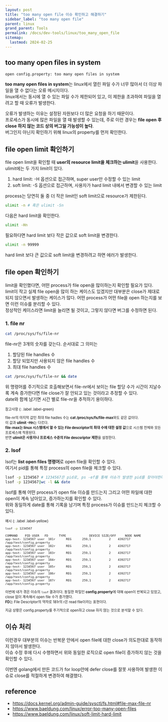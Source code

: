 ```yaml
---
layout: post
title: "too many open file 이슈 확인하고 해결하기"
sidebar_label: "too many open file"
parent: linux
grand_parent: Tools
permalink: /docs/dev-tools/linux/too_many_open_file
sitemap:
  lastmod: 2024-02-25
---
```


## too many open files in system

 ```
 open config.property: too many open files in system
 ```

**too many open files in system**는 linux에서 열린 파일 수가 너무 많아서 더 이상 파일을 열 수 없다는 오류 메시지이다.  
linux에서는 동시에 열 수 있는 파일 수가 제한되어 있고, 이 제한을 초과하여 파일을 열려고 할 때 오류가 발생한다.

오류가 발생하는 이유는 설정된 자원보다 더 많은 요청을 하기 때문이다.  
프로세스가 동시에 많은 파일을 열 때 발생할 수 있는데, 주로 이런 경우는 **file open 후 close 하지 않는 코드 상의 버그일 가능성이 높다**.  
버그인지 아닌지 확인하기 위해 linux의 property를 먼저 확인한다.


## file open limit 확인하기

file open limit을 확인할 때 **user의 resource limit을 체크하는 ulimit**을 사용한다.  
ulimit에는 두 가지 limit이 있다.

1. hard limit: -H 옵션으로 접근하며, super user만 수정할 수 있는 limit
2. soft limit: -S 옵션으로 접근하며, 사용자가 hard limit 내에서 변경할 수 있는 limit

process는 당연히 둘 중 더 작은 limit인 soft limit으로 resource가 제한된다.

 ```bash
 ulimit -n # 혹은 ulimit -Sn
 ```

다음은 hard limit을 확인한다.

 ```bash
 ulimit -Hn
 ```

필요하다면 hard limit 보다 작은 값으로 soft limit을 변경한다.

 ```bash
 ulimit -n 99999
 ```

hard limit 보다 큰 값으로 soft limit을 변경하려고 하면 에러가 발생한다.


## file open 확인하기

limit을 확인했다면, 어떤 process가 file open을 많이하는지 확인할 필요가 있다.  
limit이 작고 실제 file open을 많이 하는 케이스도 있겠지만 대부분은 close가 제대로 되지 않으면서 발생하는 케이스가 많다.
어떤 process가 어떤 file을 open 하는지를 보면 이런 이슈를 분리할 수 있다.  
정상적인 케이스라면 limit을 늘리면 될 것이고, 그렇지 않다면 버그를 수정하면 된다.

### 1. file nr

 ```bash
 cat /proc/sys/fs/file-nr
 ```

file-nr은 3개의 숫자를 갖는다. 순서대로 그 의미는
1. 할당된 file handles 수
2. 할당 되었지만 사용되지 않은 file handles 수
3. 최대 file handles 수


 ```bash
 cat /proc/sys/fs/file-nr && date
 ```

위 명령어를 주기적으로 호출해보면서 file-nr에서 보이는 file 할당 수가 시간이 지날수록 계속 증가한다면 file close가 잘 안되고 있는 것이라고 추정할 수 있다.  
date와 함께 남기면 시간 별로 file-nr을 추적하기 용이하다.

<div class="code-example" markdown="1" style="font-size: 0.8em">
참고사항
{: .label .label-green}  

file-nr의 마지막 값인 최대 file hadles 수는 **cat /proc/sys/fs/file-max**와도 같은 값이다.  
이 값과 **ulimit -Hn**는 다르다.  
**file-max는 linux 시스템에서 열 수 있는 File descriptor의 최대 수에 대한 설정 값**으로 시스템 전체와 모든 프로세스에 적용된다.  
반면 **ulimit은 사용자나 프로세스 수준의 File descsriptor 제한**을 설정한다.
</div>


### 2. lsof

lsof는 **list open files 명령어**로 open file을 확인할 수 있다.  
여기서 pid를 통해 특정 process의 open file을 체크할 수 있다.

 ```bash
 lsof -p 1234567 # 1234567은 pid로, ps -ef를 통해 이슈가 발생한 pid를 찾아야한다.
 lsof -p 1234567|wc -l && date
 ```

lsof를 통해 어떤 process가 open file 이슈를 만드는지 그리고 어떤 파일에 대한 open이 계속 남아있고, 증가하는지를 확인할 수 있다.  
위와 동일하게 date를 통해 기록을 남기며 특정 process가 이슈를 만드는지 체크할 수 있다.

<div class="code-example" markdown="1" style="font-size: 0.8em">
예시
{: .label .label-yellow}  

```bash
lsof -p 1234567
```

 ```
 COMMAND    PID USER   FD      TYPE             DEVICE SIZE/OFF     NODE NAME    
 app-test- 1234567 user  181r      REG      259,1          2    4392717 /app/test/config.property
 app-test- 1234567 user  182r      REG      259,1          2    4392717 /app/test/config.property
 app-test- 1234567 user  183r      REG      259,1          2    4392717 /app/test/config.property
 app-test- 1234567 user  184r      REG      259,1          2    4392717 /app/test/config.property
 app-test- 1234567 user  185r      REG      259,1          2    4392717 /app/test/config.property
 app-test- 1234567 user  186r      REG      259,1          2    4392717 /app/test/config.property
 app-test- 1234567 user  187r      REG      259,1          2    4392717 /app/test/config.property
 ```

이번에 내가 겪은 이슈의 `lsof` 결과이다. 동일한 파일인 **config.property**에 대해 open이 반복되고 있었고, close 없이 계속해서 open file 수가 증가했다.  
**FD**는 File Descriptor의 약자로 181r의 r은 read file이라는 표현이다.  

지금 상황은 config.property를 주기적으로 open하고 close 하지 않는 것으로 분석할 수 있다.
</div>


## 이슈 처리

이런경우 대부분의 이슈는 반복문 안에서 open file에 대한 close가 의도한대로 동작하지 않아서 발생한다.    
이슈 수정 후에 다시 수행하면서 위와 동일한 로직으로 open file이 증가하지 않는 것을 확인할 수 있다.

이번엔 golang에서 만든 코드가 for loop안에 defer close를 잘못 사용하여 발생한 이슈로 close를 적절하게 변경하여 해결했다.

## reference

- https://docs.kernel.org/admin-guide/sysctl/fs.html#file-max-file-nr
- https://www.baeldung.com/linux/error-too-many-open-files
- https://www.baeldung.com/linux/soft-limit-hard-limit
